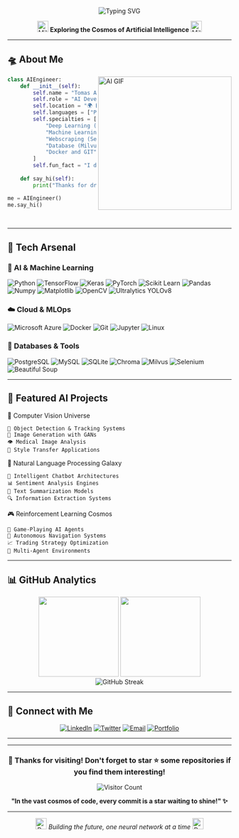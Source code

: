
<div align="center">
  
![Typing SVG](https://readme-typing-svg.herokuapp.com?font=Fira+Code&size=30&duration=3000&pause=1000&color=00FFFF&center=true&vCenter=true&multiline=true&width=600&height=100&lines=AI+Developer+%26+ML+Engineer;Neural+Networks+%26+Graphs)

<img src="https://raw.githubusercontent.com/Tarikul-Islam-Anik/Animated-Fluent-Emojis/master/Emojis/Travel%20and%20places/Milky%20Way.png" alt="Milky Way" width="25" /> **Exploring the Cosmos of Artificial Intelligence** <img src="https://raw.githubusercontent.com/Tarikul-Islam-Anik/Animated-Fluent-Emojis/master/Emojis/Travel%20and%20places/Milky%20Way.png" alt="Milky Way" width="25" />

</div>

---

## 🛸 About Me

<img align="right" alt="AI GIF" src="https://media.giphy.com/media/LaVp0AyqR5bGsC5Cbm/giphy.gif" width="300" />

```python
class AIEngineer:
    def __init__(self):
        self.name = "Tomas Alberti"
        self.role = "AI Developer"
        self.location = "🌍 Buenos Aires, Argentina (freelance)"
        self.languages = ["Python", "SQL", "JavaScript"]
        self.specialties = [
            "Deep Learning (NLP, CV, RNN)",
            "Machine Learning", "Data Science",
            "Webscraping (Selenium, BeautifulSoup)"
            "Database (Milvus, Chroma, MySQL)"
            "Docker and GIT"
        ]
        self.fun_fact = "I dream in neural networks! 🧠✨"
    
    def say_hi(self):
        print("Thanks for dropping by! Let's build the future together 🚀")

me = AIEngineer()
me.say_hi()
```

<br clear="right"/>

---

## 🌟 Tech Arsenal

### 🧠 AI & Machine Learning
![Python](https://img.shields.io/badge/Python-3776AB?style=for-the-badge&logo=python&logoColor=white)
![TensorFlow](https://img.shields.io/badge/TensorFlow-FF6F00?style=for-the-badge&logo=tensorflow&logoColor=white)
![Keras](https://img.shields.io/badge/Keras-D00000?style=for-the-badge&logo=keras&logoColor=white)
![PyTorch](https://img.shields.io/badge/PyTorch-EE4C2C?style=for-the-badge&logo=pytorch&logoColor=white)
![Scikit Learn](https://img.shields.io/badge/scikit_learn-F7931E?style=for-the-badge&logo=scikit-learn&logoColor=white)
![Pandas](https://img.shields.io/badge/Pandas-150458?style=for-the-badge&logo=pandas&logoColor=white)
![Numpy](https://img.shields.io/badge/Numpy-777BB4?style=for-the-badge&logo=numpy&logoColor=white)
![Matplotlib](https://img.shields.io/badge/Matplotlib-3175a2?style=for-the-badge&logo=matplotlib&logoColor=white)
![OpenCV](https://img.shields.io/badge/OpenCV-5C3EE8?style=for-the-badge&logo=opencv&logoColor=white)
![Ultralytics YOLOv8](https://img.shields.io/badge/Ultralytics%20YOLOv8-5A5A5A?style=for-the-badge&logo=python&logoColor=white)

### ☁️ Cloud & MLOps
![Microsoft Azure](https://img.shields.io/badge/Microsoft_Azure-0089D6?style=for-the-badge&logo=microsoft-azure&logoColor=white)
![Docker](https://img.shields.io/badge/Docker-2CA5E0?style=for-the-badge&logo=docker&logoColor=white)
![Git](https://img.shields.io/badge/GIT-E44C30?style=for-the-badge&logo=git&logoColor=white)
![Jupyter](https://img.shields.io/badge/Jupyter-F37626.svg?&style=for-the-badge&logo=Jupyter&logoColor=white)
![Linux](https://img.shields.io/badge/Linux-FCC624?style=for-the-badge&logo=linux&logoColor=black)

### 💾 Databases & Tools
![PostgreSQL](https://img.shields.io/badge/PostgreSQL-316192?style=for-the-badge&logo=postgresql&logoColor=white)
![MySQL](https://img.shields.io/badge/MySQL-005C84?style=for-the-badge&logo=mysql&logoColor=white)
![SQLite](https://img.shields.io/badge/SQLite-07405E?style=for-the-badge&logo=sqlite&logoColor=white)
![Chroma](https://img.shields.io/badge/Chroma-5A43E4?style=for-the-badge&logo=chroma&logoColor=white)
![Milvus](https://img.shields.io/badge/Milvus-00A6E0?style=for-the-badge&logo=milvus&logoColor=white)
![Selenium](https://img.shields.io/badge/Selenium-43B02A?style=for-the-badge&logo=selenium&logoColor=white)
![Beautiful Soup](https://img.shields.io/badge/Beautiful_Soup-000000?style=for-the-badge)

</div>

---

## 🚀 Featured AI Projects

🎯 Computer Vision Universe
```
🔮 Object Detection & Tracking Systems
🌈 Image Generation with GANs
👁️ Medical Image Analysis
🎨 Style Transfer Applications
```

🧠 Natural Language Processing Galaxy
```
💬 Intelligent Chatbot Architectures  
📊 Sentiment Analysis Engines
📝 Text Summarization Models
🔍 Information Extraction Systems
```

🎮 Reinforcement Learning Cosmos
```
🤖 Game-Playing AI Agents
🚗 Autonomous Navigation Systems
📈 Trading Strategy Optimization
🎯 Multi-Agent Environments
```

</div>

---

## 📊 GitHub Analytics

<div align="center">
  <img height="180em" src="https://github-readme-stats.vercel.app/api?username=SatSadhu&show_icons=true&theme=radical&include_all_commits=true&count_private=true&hide_border=true&bg_color=0d1117&title_color=00ffff&text_color=ffffff&icon_color=ff00ff"/>
  <img height="180em" src="https://github-readme-stats.vercel.app/api/top-langs/?username=SatSadhu&layout=compact&langs_count=8&theme=radical&hide_border=true&bg_color=0d1117&title_color=00ffff&text_color=ffffff"/>
</div>

<div align="center">
  <img src="https://github-readme-streak-stats.herokuapp.com/?user=SatSadhu&theme=radical&hide_border=true&background=0d1117&stroke=00ffff&ring=ff00ff&fire=ffff00&currStreakLabel=00ffff" alt="GitHub Streak" />
</div>

---

## 🤝 Connect with Me

<div align="center">

[![LinkedIn](https://img.shields.io/badge/LinkedIn-0077B5?style=for-the-badge&logo=linkedin&logoColor=white)](https://linkedin.com/in/satsadhu)
[![Twitter](https://img.shields.io/badge/Twitter-1DA1F2?style=for-the-badge&logo=twitter&logoColor=white)](https://twitter.com/satsadhu)
[![Email](https://img.shields.io/badge/Email-D14836?style=for-the-badge&logo=gmail&logoColor=white)](mailto:your.email@domain.com)
[![Portfolio](https://img.shields.io/badge/Portfolio-FF5722?style=for-the-badge&logo=todoist&logoColor=white)](https://your-portfolio.com)

</div>

---

---

<div align="center">

### 🌟 Thanks for visiting! Don't forget to star ⭐ some repositories if you find them interesting!

![Visitor Count](https://profile-counter.glitch.me/SatSadhu/count.svg)

**"In the vast cosmos of code, every commit is a star waiting to shine!" ✨**

---

<img src="https://raw.githubusercontent.com/Tarikul-Islam-Anik/Animated-Fluent-Emojis/master/Emojis/Travel%20and%20places/Rocket.png" alt="Rocket" width="25" /> *Building the future, one neural network at a time* <img src="https://raw.githubusercontent.com/Tarikul-Islam-Anik/Animated-Fluent-Emojis/master/Emojis/Travel%20and%20places/Rocket.png" alt="Rocket" width="25" />

</div>
